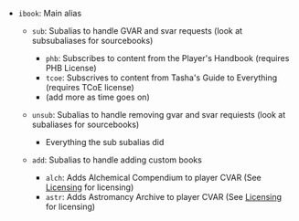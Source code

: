 - `ibook`: Main alias
    - `sub`: Subalias to handle GVAR and svar requests (look at subsubaliases for sourcebooks)
        - `phb`: Subscribes to content from the Player's Handbook (requires PHB License)
        - `tcoe`: Subscrives to content from Tasha's Guide to Everything (requires TCoE license)
        - (add more as time goes on)

    - `unsub`: Subalias to handle removing gvar and svar requiests (look at subaliases for sourcebooks)
        - Everything the sub subalias did

    - `add`: Subalias to handle adding custom books
        - `alch`: Adds Alchemical Compendium to player CVAR (See [Licensing](../Aliases/Wizard%20Magic%20Items/Wizard%20Magic%20Items%20Design.md) for licensing)
        - `astr`: Adds Astromancy Archive to player CVAR (See [Licensing](../Aliases/Wizard%20Magic%20Items/Wizard%20Magic%20Items%20Design.md) for licensing)
        